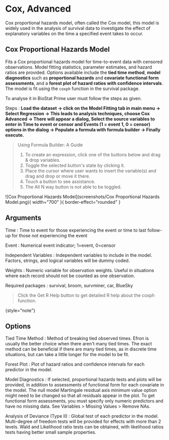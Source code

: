 # Cox, Advanced

Cox proportional hazards model, often called the Cox model, this model is widely used in the analysis of survival data to investigate the effect of explanatory variables on the time a specified event takes to occur.

## Cox Proportional Hazards Model

Fits a Cox proportional hazards model for time-to-event data with censored observations. Model fitting statistics, parameter estimates, and hazard ratios are provided. Options available include the __tied time method__, __model diagnostics__ such as __proportional hazards__ and __covariate functional form assessments__, and a __forest plot of hazard ratios with confidence intervals__. The model is fit using the `coxph` function in the survival package.

To analyse it in BioStat Prime user must follow the steps as given.

Steps
: __Load the dataset -> click on the Model Fitting tab in main menu -> Select Regression -> This leads to analysis techniques, choose Cox Advanced -> There will appear a dialog, Select the source variables to enter in Time to event or censor and Events (1 = event 1, 0 = censor) options in the dialog -> Populate a formula with formula builder -> Finally execute.__

> Using Formula Builder: A Guide
>1.	To create an expression, click one of the buttons below and drag & drop variables.
>2.	Toggle the selected button's state by clicking it.
>3.	Place the cursor where user wants to insert the variable(s) and drag and drop or move it there.
>4.	Touch a button to see assistance.
>5.	The All N way button is not able to be toggled.

![Cox Proportional Hazards Model](screenshots/Cox Proportional Hazards Model.png){ width="700" }{ border-effect="rounded" }

## Arguments

Time
: Time to event for those experiencing the event or time to last follow-up for those not experiencing the event

Event
: Numerical event indicator; 1=event, 0=censor

Independent Variables
: Independent variables to include in the model. Factors, strings, and logical variables will be dummy coded.

Weights
: Numeric variable for observation weights. Useful in situations where each record should not be counted as one observation.

Required packages
: survival, broom, survminer, car, BlueSky

>Click the Get R Help button to get detailed R help about the coxph function.
> 
{style="note"}

## Options

Tied Time Method
: Method of breaking tied observed times. Efron is usually the better choice when there aren't many tied times. The exact method can be beneficial if there are many tied times, as in discrete time situations, but can take a little longer for the model to be fit.

Forest Plot
: Plot of hazard ratios and confidence intervals for each predictor in the model.

Model Diagnostics
: If selected, proportional hazards tests and plots will be provided, in addition to assessments of functional form for each covariate in the model. The null model Martingale residual axis minimum value option might need to be changed so that all residuals appear in the plot. To get functional form assessments, you must specify only numeric predictors and have no missing data. See Variables > Missing Values > Remove NAs.

Analysis of Deviance (Type II)
: Global test of each predictor in the model. Multi-degree of freedom tests will be provided for effects with more than 2 levels. Wald and Likelihood ratio tests can be obtained, with likelihood ratios tests having better small sample properties.